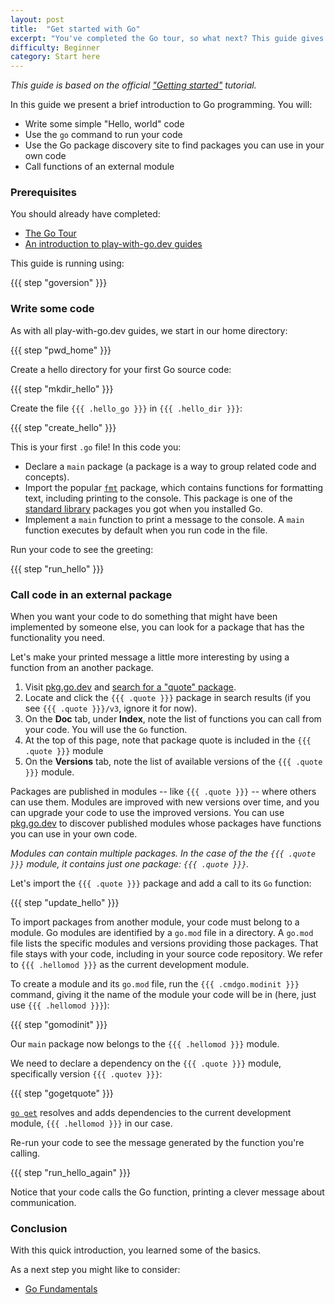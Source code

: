 ```yaml
---
layout: post
title:  "Get started with Go"
excerpt: "You've completed the Go tour, so what next? This guide gives a brief introduction to Go programming"
difficulty: Beginner
category: Start here
---
```


_This guide is based on the official ["Getting started"](https://golang.org/doc/tutorial/getting-started.html)
tutorial._

In this guide we present a brief introduction to Go programming. You will:

* Write some simple "Hello, world" code
* Use the `go` command to run your code
* Use the Go package discovery site to find packages you can use in your own code
* Call functions of an external module

### Prerequisites

You should already have completed:

* [The Go Tour](https://tour.golang.org/)
* [An introduction to play-with-go.dev guides](/intro-to-play-with-go-dev_go115_en/)

This guide is running using:

{{{ step "goversion" }}}

### Write some code

As with all play-with-go.dev guides, we start in our home directory:

{{{ step "pwd_home" }}}

Create a hello directory for your first Go source code:

{{{ step "mkdir_hello" }}}

Create the file `{{{ .hello_go }}}` in `{{{ .hello_dir }}}`:

{{{ step "create_hello" }}}

This is your first `.go` file! In this code you:

* Declare a `main` package (a package is a way to group related code and concepts).
* Import the popular [`fmt`](https://golang.org/pkg/fmt/) package, which contains functions for formatting text,
  including printing to the console. This package is one of the [standard library](https://golang.org/pkg/) packages you
  got when you installed Go.
* Implement a `main` function to print a message to the console. A `main` function executes by default when you run code
  in the file.

Run your code to see the greeting:

{{{ step "run_hello" }}}

### Call code in an external package

When you want your code to do something that might have been implemented by someone else, you can look for a package
that has the functionality you need.

Let's make your printed message a little more interesting by using a function from an another package.

1. Visit [pkg.go.dev](https://pkg.go.dev) and [search for a "quote" package](https://pkg.go.dev/search?q=quote).
1. Locate and click the `{{{ .quote }}}` package in search results (if you see `{{{ .quote }}}/v3`, ignore it for now).
1. On the **Doc** tab, under **Index**, note the list of functions you can call from your code. You will use the `Go`
   function.
1. At the top of this page, note that package quote is included in the `{{{ .quote }}}` module
1. On the **Versions** tab, note the list of available versions of the `{{{ .quote }}}` module.

Packages are published in modules -- like `{{{ .quote }}}` -- where others can use them. Modules are improved with new
versions over time, and you can upgrade your code to use the improved versions. You can use
[pkg.go.dev](https://pkg.go.dev) to discover published modules whose packages have functions you can use in your own
code.

_Modules can contain multiple packages. In the case of the the `{{{ .quote }}}` module, it contains just one package:
`{{{ .quote }}}`._

Let's import the `{{{ .quote }}}` package and add a call to its `Go` function:

{{{ step "update_hello" }}}

To import packages from another module, your code must belong to a module. Go modules are identified by a `go.mod` file
in a directory. A `go.mod` file lists the specific modules and versions providing those packages. That file stays with
your code, including in your source code repository. We refer to `{{{ .hellomod }}}` as the current development
module.

To create a module and its `go.mod` file, run the `{{{ .cmdgo.modinit }}}` command, giving it the name of the module your
code will be in (here, just use `{{{ .hellomod }}}`):

{{{ step "gomodinit" }}}

Our `main` package now belongs to the `{{{ .hellomod }}}` module.

We need to declare a dependency on the `{{{ .quote }}}` module, specifically version `{{{ .quotev }}}`:

{{{ step "gogetquote" }}}

[`go get`](https://golang.org/cmd/go/#hdr-Add_dependencies_to_current_module_and_install_them) resolves and adds
dependencies to the current development module, `{{{ .hellomod }}}` in our case.

Re-run your code to see the message generated by the function you're calling.

{{{ step "run_hello_again" }}}

Notice that your code calls the Go function, printing a clever message about communication.

### Conclusion

With this quick introduction, you learned some of the basics.

As a next step you might like to consider:

* [Go Fundamentals](/go-fundamentals_go115_en)

